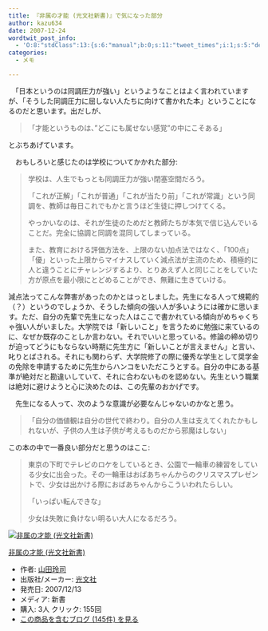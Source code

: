 ```yaml
---
title: 『非属の才能 (光文社新書)』で気になった部分
author: kazu634
date: 2007-12-24
wordtwit_post_info:
  - 'O:8:"stdClass":13:{s:6:"manual";b:0;s:11:"tweet_times";i:1;s:5:"delay";i:0;s:7:"enabled";i:1;s:10:"separation";s:2:"60";s:7:"version";s:3:"3.7";s:14:"tweet_template";b:0;s:6:"status";i:2;s:6:"result";a:0:{}s:13:"tweet_counter";i:2;s:13:"tweet_log_ids";a:1:{i:0;i:3515;}s:9:"hash_tags";a:0:{}s:8:"accounts";a:1:{i:0;s:7:"kazu634";}}'
categories:
  - メモ

---
```

<div class="section">
<p>
    　「日本というのは同調圧力が強い」というようなことはよく言われていますが、「そうした同調圧力に屈しない人たちに向けて書かれた本」ということになるのだと思います。出だしが、
</p>
  
<blockquote>
<p>
      「才能というものは、&#8221;どこにも属せない感覚&#8221;の中にこそある」
</p>
</blockquote>
  
<p>
    とぶちあげています。
</p>
  
<p>
    　おもしろいと感じたのは学校についてかかれた部分:
</p>
  
<blockquote>
<p>
      学校は、人生でもっとも同調圧力が強い閉塞空間だろう。
</p>
    
<p>
      「これが正解」「これが普通」「これが当たり前」「これが常識」という同調を、教師は毎日これでもかと言うほど生徒に押しつけてくる。
</p>
    
<p>
      やっかいなのは、それが生徒のためだと教師たちが本気で信じ込んでいることだ。完全に協調と同調を混同してしまっている。
</p>
    
<p>
      また、教育における評価方法を、上限のない加点法ではなく、「100点」「優」といった上限からマイナスしていく減点法が主流のため、積極的に人と違うことにチャレンジするより、とりあえず人と同じことをしていた方が原点を最小限にとどめることができ、無難に生きていける。
</p>
</blockquote>
  
<p>
    減点法ってこんな弊害があったのかとはっとしました。先生になる人って規範的（？）というのでしょうか、そうした傾向の強い人が多いようには確かに思います。ただ、自分の先輩で先生になった人はここで書かれている傾向がめちゃくちゃ強い人がいました。大学院では「新しいこと」を言うために勉強に来ているのに、なぜか既存のことしか言わない。それでいいと思っている。修論の締め切りが迫ってどうにもならない時期に先生方に「新しいことが言えません」と言い、叱りとばされる。それにも関わらず、大学院修了の際に優秀な学生として奨学金の免除を申請するために先生からハンコをいただこうとする。自分の中にある基準が絶対だと勘違いしていて、それに合わないものを認めない。先生という職業は絶対に避けようと心に決めたのは、この先輩のおかげです。
</p>
  
<p>
    　先生になる人って、次のような意識が必要なんじゃないのかなと思う。
</p>
  
<blockquote>
<p>
      「自分の価値観は自分の世代で終わり。自分の人生は支えてくれたかもしれないが、子供の人生は子供が考えるものだから邪魔はしない」
</p>
</blockquote>
  
<p>
    この本の中で一番良い部分だと思うのはここ:
</p>
  
<blockquote>
<p>
      東京の下町でテレビのロケをしているとき、公園で一輪車の練習をしている少女に出会った。その一輪車はおばあちゃんからのクリスマスプレゼントで、少女は出かける際におばあちゃんからこういわれたらしい。
</p>
    
<p>
      「いっぱい転んできな」
</p>
    
<p>
      少女は失敗に負けない明るい大人になるだろう。
</p>
</blockquote>
  
<div class="hatena-asin-detail">
<a href="http://www.amazon.co.jp/dp/4334034292/?tag=hatena_st1-22&ascsubtag=d-7ibv" onclick="__gaTracker('send', 'event', 'outbound-article', 'http://www.amazon.co.jp/dp/4334034292/?tag=hatena_st1-22&ascsubtag=d-7ibv', '');"><img src="https://images-na.ssl-images-amazon.com/images/I/31FLxXxXLOL._SL160_.jpg" class="hatena-asin-detail-image" alt="非属の才能 (光文社新書)" title="非属の才能 (光文社新書)" /></a></p> 
    
<div class="hatena-asin-detail-info">
<p class="hatena-asin-detail-title">
<a href="http://www.amazon.co.jp/dp/4334034292/?tag=hatena_st1-22&ascsubtag=d-7ibv" onclick="__gaTracker('send', 'event', 'outbound-article', 'http://www.amazon.co.jp/dp/4334034292/?tag=hatena_st1-22&ascsubtag=d-7ibv', '非属の才能 (光文社新書)');">非属の才能 (光文社新書)</a>
</p>
      
<ul>
<li>
<span class="hatena-asin-detail-label">作者:</span> <a href="http://d.hatena.ne.jp/keyword/%BB%B3%C5%C4%CE%E8%BB%CA" onclick="__gaTracker('send', 'event', 'outbound-article', 'http://d.hatena.ne.jp/keyword/%BB%B3%C5%C4%CE%E8%BB%CA', '山田玲司');" class="keyword">山田玲司</a>
</li>
<li>
<span class="hatena-asin-detail-label">出版社/メーカー:</span> <a href="http://d.hatena.ne.jp/keyword/%B8%F7%CA%B8%BC%D2" onclick="__gaTracker('send', 'event', 'outbound-article', 'http://d.hatena.ne.jp/keyword/%B8%F7%CA%B8%BC%D2', '光文社');" class="keyword">光文社</a>
</li>
<li>
<span class="hatena-asin-detail-label">発売日:</span> 2007/12/13
</li>
<li>
<span class="hatena-asin-detail-label">メディア:</span> 新書
</li>
<li>
<span class="hatena-asin-detail-label">購入</span>: 3人 <span class="hatena-asin-detail-label">クリック</span>: 155回
</li>
<li>
<a href="http://d.hatena.ne.jp/asin/4334034292" onclick="__gaTracker('send', 'event', 'outbound-article', 'http://d.hatena.ne.jp/asin/4334034292', 'この商品を含むブログ (145件) を見る');" target="_blank">この商品を含むブログ (145件) を見る</a>
</li>
</ul>
</div>
    
<div class="hatena-asin-detail-foot">
</div>
</div>
</div>
